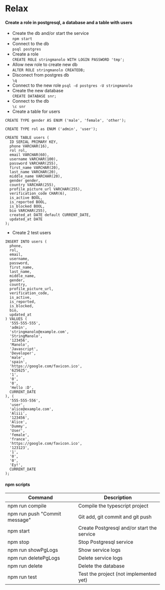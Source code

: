 # Relax

#### Create a role in postgresql, a database and a table with users
+ Create the db and/or start the service  
```npm start```  
+ Connect to the db  
```psql postgres```  
+ Create a role  
```CREATE ROLE stringmanolo WITH LOGIN PASSWORD 'tmp';```  
+ Allow new role to create new db  
```ALTER ROLE stringmanolo CREATEDB;```  
+ Disconect from postgres db  
```\q```  
+ Connect to the new role 
```psql -d postgres -U stringmanolo```  
+ Create the new database  
```CREATE DATABASE snr;```  
+ Connect to the db  
```\c snr```  
+ Create a table for users
```
CREATE TYPE gender AS ENUM ('male', 'female', 'other'); 

CREATE TYPE rol as ENUM ('admin', 'user');

CREATE TABLE users (
  ID SERIAL PRIMARY KEY,
  phone VARCHAR(16),
  rol rol,
  email VARCHAR(60),
  username VARCHAR(100),
  password VARCHAR(255),
  first_name VARCHAR(20),
  last_name VARCHAR(20),
  middle_name VARCHAR(20),
  gender gender,
  country VARCHAR(255),
  profile_picture_url VARCHAR(255),
  verification_code CHAR(6),
  is_active BOOL,
  is_reported BOOL,
  is_blocked BOOL,
  bio VARCHAR(255),
  created_at DATE default CURRENT_DATE,
  updated_at DATE
);
```  
+ Create 2 test users  
```
INSERT INTO users (
  phone,
  rol,
  email,
  username,
  password,
  first_name,
  last_name,
  middle_name,
  gender,
  country,
  profile_picture_url, 
  verification_code,
  is_active,
  is_reported,
  is_blocked,
  bio,
  updated_at
) VALUES (
  '555-555-555',
  'admin',
  'stringmanolo@example.com',
  'StringManolo',
  '123456',
  'Manolo',
  'Javascript',
  'Developer',
  'male',
  'spain',
  'https://google.com/favicon.ico',
  '625625',
  '1',
  '0',
  '0',
  'Hello :D',
  CURRENT_DATE
), (
  '555-555-556',
  'user',
  'alice@example.com',
  'Aliii',
  '123456',
  'Alice',
  'Dummy',
  'User',
  'female',
  'france',
  'https://google.com/favicon.ico',
  '123123',
  '1',
  '0',
  '0',
  'Ey!',
  CURRENT_DATE
);
```


#### npm scripts

| Command | Description |
| --- | --- |
| npm run compile | Compile the typescript project |
| npm run push "Commit message" | Git add, git commit and git push |
| npm start | Create Postgresql and/or start the service |
| npm stop | Stop Postgresql service |
| npm run showPgLogs | Show service logs |
| npm run deletePgLogs | Delete service logs |
| npm run delete | Delete the database |
| npm run test | Test the project (not implemented yet) |


